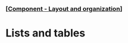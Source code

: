 ### [[Component - Layout and organization](./human-interface-guidelines-markdown/component/layout-and-organization.md)]  
  
# **Lists and tables**  

